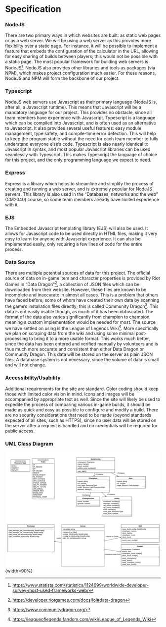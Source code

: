 # Specification

### NodeJS

There are two primary ways in which websites are built: as static web pages or as a web server. We will be using a web server as this provides more flexibility over a static page. For instance, it will be possible to implement a feature that embeds the configuration of the calculator in the URL, allowing for easy sharing of builds between players; this would not be possible with a static page. The most popular framework for building web servers is NodeJS[^21]. NodeJS also provides other libraries and tools as packages (via NPM), which makes project configuration much easier. For these reasons, NodeJS and NPM will form the backbone of our project.

### Typescript

NodeJS web servers use Javascript as their primary language (NodeJS is, after all, a Javascript runtime). This means that Javascript will be a mandatory language for our project. This provides no obstacle, since all team members have experience with Javascript. Typescript is a language which can be compiled into Javascript, and is often used as an alternative to Javascript. It also provides several useful features: easy module management, type safety, and compile-time error detection. This will help to keep the program stable without the need for each team member to fully understand everyone else’s code. Typescript is also nearly identical to Javascript in syntax, and most popular Javascript libraries can be used seamlessly with Typescript. This makes Typescript the language of choice for this project, and the only programming language we expect to need.

### Express

Express is a library which helps to streamline and simplify the process of creating and running a web server, and is extremely popular for NodeJS servers. This library is also used in the “Databases, networks and the web” (CM2040) course, so some team members already have limited experience with it.

### EJS

The Embedded Javascript templating library (EJS) will also be used. It allows for Javascript code to be used directly in HTML files, making it very easy to learn for anyone with Javascript experience. It can also be implemented easily, only requiring a few lines of code for the entire process.

### Data Source

There are multiple potential sources of data for this project. The official source of data on in-game item and character properties is provided by Riot Games in “Data Dragon”[^23], a collection of JSON files which can be downloaded from their website. However, these files are known to be incomplete and inaccurate in almost all cases. This is a problem that others have faced before, some of whom have created their own data by scanning the game’s installation files directly; this is called Community Dragon[^24]. This data is not easily usable though, as much of it has been obfuscated. The format of the data also varies significantly from champion to champion, meaning a custom implementation would be needed for most. The source we have settled on using is the League of Legends Wiki[^22]. More specifically we plan on scraping data from the wiki and using some minimal post-processing to bring it to a more usable format. This works much better, since the data has been entered and verified manually by volunteers and is thus much more accurate and consistent than either Data Dragon or Community Dragon. This data will be stored on the server as plain JSON files. A database system is not necessary, since the volume of data is small and will not change.

### Accessibility/Usability

Additional requirements for the site are standard. Color coding should keep those with limited color vision in mind. Icons and images will be accompanied by appropriate text as well. Since the site will likely be used to expedite the process of comparing various in-game builds, it should be made as quick and easy as possible to configure and modify a build. There are no security considerations that need to be made (beyond standards expected of all sites, such as HTTPS), since no user data will be stored on the server after a request is handled and no credentials will be required for public access.

### UML Class Diagram

![](assets/specification/UMLdiagram.png){width=90%}

[^21]: https://www.statista.com/statistics/1124699/worldwide-developer-survey-most-used-frameworks-web/
[^22]: https://leagueoflegends.fandom.com/wiki/League_of_Legends_Wiki
[^23]: https://developer.riotgames.com/docs/lol#data-dragon
[^24]: https://www.communitydragon.org/
